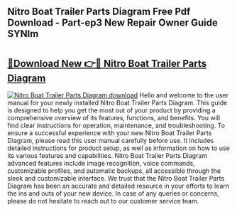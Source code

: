 ## Nitro Boat Trailer Parts Diagram Free Pdf Download - Part-ep3 New Repair Owner Guide SYNlm

# <h2><a href="http://dfifvc.blite.top/?on=Nitro+Boat+Trailer+Parts+Diagram">🔗Download New 👉🔴 Nitro Boat Trailer Parts Diagram</a></h2>

[![Nitro Boat Trailer Parts Diagram download](https://i.imgur.com/lujVjoI.png)](http://dfifvc.blite.top/?on=Nitro+Boat+Trailer+Parts+Diagram)
Hello and welcome to the user manual for your newly installed Nitro Boat Trailer Parts Diagram. This guide is designed to help you get the most out of your product by providing a comprehensive overview of its features, functions, and benefits. You will find clear instructions for operation, maintenance, and troubleshooting. To ensure a successful experience with your new Nitro Boat Trailer Parts Diagram, please read this user manual carefully before use. It includes detailed instructions for product setup, as well as information on how to use its various features and capabilities. Nitro Boat Trailer Parts Diagram advanced features include image recognition, voice commands, customizable profiles, and automatic backups, all accessible through the sleek and customizable interface. We trust that the Nitro Boat Trailer Parts Diagram has been an accurate and detailed resource in your efforts to learn the ins and outs of your new device. In case of any queries or concerns, please do not hesitate to reach out to our customer service team.
